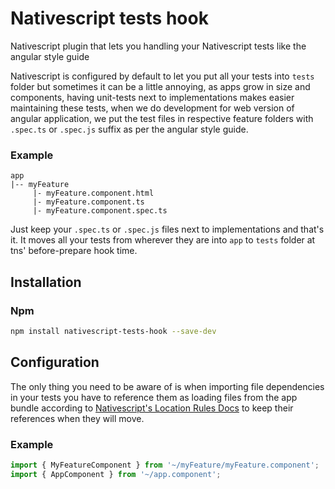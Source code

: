 # Nativescript tests hook
Nativescript plugin that lets you handling your Nativescript tests like the angular style guide

Nativescript is configured by default to let you put all your tests into `tests` folder but sometimes it can be a little annoying, as apps grow in size and components, having unit-tests next to implementations makes easier maintaining these tests, when we do development for web version of angular application, we put the test files in respective feature folders with `.spec.ts` or `.spec.js` suffix as per the angular style guide.

### Example
~~~
app
|-- myFeature
     |- myFeature.component.html
     |- myFeature.component.ts
     |- myFeature.component.spec.ts
~~~

Just keep your `.spec.ts` or `.spec.js` files next to implementations and that's it. It moves all your tests from wherever they are into `app` to `tests` folder at tns' before-prepare hook time.

## Installation

### Npm

```bash
npm install nativescript-tests-hook --save-dev
```

## Configuration

The only thing you need to be aware of is when importing file dependencies in your tests you have to reference them as loading files from the app bundle according to [Nativescript's Location Rules Docs](https://docs.nativescript.org/runtimes/require#loading-files-from-the-app-bundle) to keep their references when they will move.

### Example

```typescript
import { MyFeatureComponent } from '~/myFeature/myFeature.component';
import { AppComponent } from '~/app.component';


```